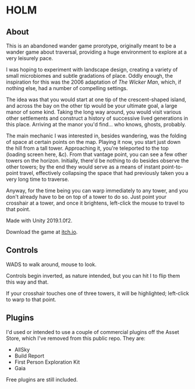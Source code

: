 # HOLM

## About
This is an abandoned wander game prorotype, originally meant to be a wander game about traversal, providing a huge environment to explore at a very leisurely pace.

I was hoping to experiment with landscape design, creating a variety of small microbiomes and subtle gradations of place. Oddly enough, the inspiration for this was the 2006 adaptation of _The Wicker Man_, which, if nothing else, had a number of compelling settings.

The idea was that you would start at one tip of the crescent-shaped island, and across the bay on the other tip would be your ultimate goal, a large manor of some kind. Taking the long way around, you would visit various other settlements and construct a history of successive lived generations in this place. Arriving at the manor you'd find... who knows, ghosts, probably.

The main mechanic I was interested in, besides wandering, was the folding of space at certain points on the map. Playing it now, you start just down the hill from a tall tower. Approaching it, you're teleported to the top (loading screen here, &c). From that vantage point, you can see a few other towers on the horizon. Initially, there'd be nothing to do besides observe the other towers; by the end they would serve as a means of instant point-to-point travel, effectively collapsing the space that had previously taken you a very long time to traverse.

Anyway, for the time being you can warp immediately to any tower, and you don't already have to be on top of a tower to do so. Just point your crosshair at a tower, and once it brightens, left-click the mouse to travel to that point.

Made with Unity 2019.1.0f2.

Download the game at [itch.io](https://nicknicknicknick.itch.io/holm).

## Controls

WADS to walk around, mouse to look.

Controls begin inverted, as nature intended, but you can hit I to flip them this way and that.

If your crosshair touches one of three towers, it will be highlighted; left-click to warp to that point.

## Plugins 

I'd used or intended to use a couple of commercial plugins off the Asset Store, which I've removed from this public repo. They are:

* AllSky
* Build Report
* First Person Exploration Kit
* Gaia

Free plugins are still included.
